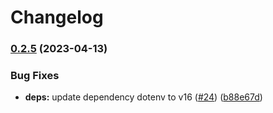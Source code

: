 # Changelog

### [0.2.5](https://www.github.com/humanwhocodes/tweet/compare/v0.2.4...v0.2.5) (2023-04-13)


### Bug Fixes

* **deps:** update dependency dotenv to v16 ([#24](https://www.github.com/humanwhocodes/tweet/issues/24)) ([b88e67d](https://www.github.com/humanwhocodes/tweet/commit/b88e67d6b0a83f9f390043d3e78fb054d3d95671))
